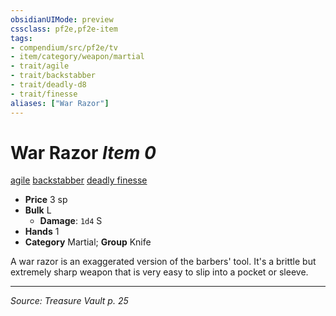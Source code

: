 ```yaml
---
obsidianUIMode: preview
cssclass: pf2e,pf2e-item
tags:
- compendium/src/pf2e/tv
- item/category/weapon/martial
- trait/agile
- trait/backstabber
- trait/deadly-d8
- trait/finesse
aliases: ["War Razor"]
---
```

# War Razor *Item 0*  
[agile](agile.md "Agile Weapon Trait")  [backstabber](backstabber.md "Backstabber Weapon Trait")  [deadly <d8>](rules/traits/deadly-d8.md "Deadly Weapon Trait")  [finesse](finesse.md "Finesse Weapon Trait")  

- **Price** 3 sp
- **Bulk** L
  - **Damage**: `1d4` S
- **Hands** 1
- **Category** Martial; **Group** Knife 

A war razor is an exaggerated version of the barbers' tool. It's a brittle but extremely sharp weapon that is very easy to slip into a pocket or sleeve.


---
*Source: Treasure Vault p. 25*